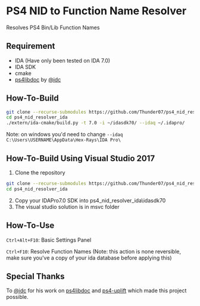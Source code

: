 # PS4 NID to Function Name Resolver
Resolves PS4 Bin/Lib Function Names

## Requirement
- IDA (Have only been tested on IDA 7.0)
- IDA SDK
- cmake
- [ps4libdoc](https://github.com/idc/ps4libdoc) by [@idc](https://github.com/idc)

## How-To-Build
```bash
git clone --recurse-submodules https://github.com/Thunder07/ps4_nid_resolver_ida.git
cd ps4_nid_resolver_ida
./extern/ida-cmake/build.py -t 7.0 -i ~/idasdk70/ --idaq ~/.idapro/
```
Note: on windows you'd need to change `--idaq C:\Users\USERNAME\AppData\Hex-Rays\IDA Pro\`

## How-To-Build Using Visual Studio 2017

1. Clone the repository

```bash
git clone --recurse-submodules https://github.com/Thunder07/ps4_nid_resolver_ida.git
cd ps4_nid_resolver_ida
```

2. Copy your IDAPro7.0 SDK into ps4_nid_resolver_ida\idasdk70
3. The visual studio solution is in msvc folder

## How-To-Use

`Ctrl+Alt+F10`: Basic Settings Panel

`Ctrl+F10`: Resolve Function Names (Note: this action is none reversible, make sure you've a copy of your ida database before applying this)

## Special Thanks
To [@idc](https://github.com/idc) for his work on [ps4libdoc](https://github.com/idc/ps4libdoc) and [ps4-uplift](https://github.com/idc/ps4-uplift) which made this project possible.
